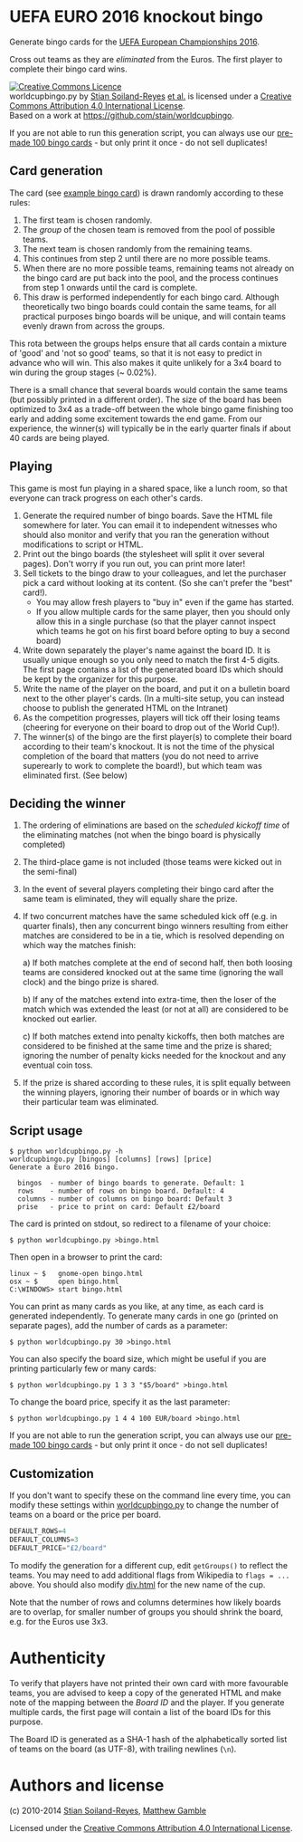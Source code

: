 # UEFA EURO 2016 knockout bingo

Generate bingo cards for the [UEFA European Championships 2016](http://www.uefa.com/uefaeuro/index.html).

Cross out teams as they are *eliminated* from the Euros. The first player to complete their bingo card wins.

<a rel="license" href="http://creativecommons.org/licenses/by/4.0/"><img alt="Creative Commons Licence" style="border-width:0" src="http://i.creativecommons.org/l/by/4.0/88x31.png" /></a><br /><span xmlns:dct="http://purl.org/dc/terms/" property="dct:title">worldcupbingo.py</span> by <a xmlns:cc="http://creativecommons.org/ns#" href="http://orcid.org/0000-0001-9842-9718" property="cc:attributionName" rel="cc:attributionURL">Stian Soiland-Reyes</a> 
<a property="cc:attributionName" rel="cc:attributionURL" href="https://github.com/stain/worldcupbingo/graphs/contributors">et al.</a> is licensed under a <a rel="license" href="http://creativecommons.org/licenses/by/4.0/">Creative Commons Attribution 4.0 International License</a>.<br />Based on a work at <a xmlns:dct="http://purl.org/dc/terms/" href="https://github.com/stain/worldcupbingo" rel="dct:source">https://github.com/stain/worldcupbingo</a>.

If you are not able to run this generation script, you can always use our
[pre-made 100 bingo cards](http://stain.github.io/worldcupbingo/hundreds.html) - but
only print it once - do not sell duplicates!

## Card generation

The card (see [example bingo card](https://rawgit.com/stain/worldcupbingo/master/example.html)) is drawn randomly according
to these rules:

1.   The first team is chosen randomly.
2.   The *group* of the chosen team is removed from the pool of possible teams.
3.   The next team is chosen randomly from the remaining teams.
4.   This continues from step 2 until there are no more possible teams.
5.   When there are no more possible teams, remaining teams not already on the bingo card are put back into the pool, and the process continues from step 1 onwards until the card is complete.
6.   This draw is performed independently for each bingo card. Although theoretically two bingo boards could contain the same teams, for all practical purposes bingo boards will be unique, and will contain teams evenly drawn from across the groups.

This rota between the groups helps ensure that all cards contain a mixture of
'good' and 'not so good' teams, so that it is not easy to predict in advance who
will win. This also makes it quite unlikely for a 3x4 board to win during the
group stages (~ 0.02%).


There is a small chance that several boards would contain the same teams (but
possibly printed in a different order). The size of the board has been
optimized to 3x4 as a trade-off between the whole bingo game finishing too
early and adding some excitement towards the end game.  From our experience,
the winner(s) will typically be in the early quarter finals if about 40 cards are
being played.

## Playing

This game is most fun playing in a shared space, like a lunch room,
so that everyone can track progress on each other's cards.

1. Generate the required number of bingo boards. Save the HTML file somewhere for later. You can
   email it to independent witnesses who should also monitor and verify that
   you ran the generation without modifications to script or HTML.
2. Print out the bingo boards (the stylesheet will split it over several
   pages).  Don't worry if you run out, you can print more later!
3. Sell tickets to the bingo draw to your colleagues, and let the purchaser pick
   a card without looking at its content. (So she can't prefer the "best" card!).
   * You may allow fresh players to "buy in" even if the game has started.
   * If you allow multiple cards for the same player, then you should only
   allow this in a single purchase (so that the player cannot inspect which
   teams he got on his first board before opting to buy a second board)
4. Write down separately the player's name against the board ID. It is
   usually unique enough so you only need to match the first 4-5 digits.
   The first page contains a list of the generated board IDs which should be
   kept by the organizer for this purpose.
5. Write the name of the player on the board, and put it on a bulletin board next
   to the other player's cards. (In a multi-site setup, you can instead choose to
   publish the generated HTML on the Intranet)
6. As the competition progresses, players will tick off their losing teams
   (cheering for everyone on their board to drop out of the World Cup!).
7. The winner(s) of the bingo are the first player(s) to complete their board
   according to their team's knockout. It is not the time of the
   physical completion of the board that matters (you do not need to arrive superearly
   to work to complete the board!), but which team was eliminated first.
   (See below)

## Deciding the winner


1. The ordering of eliminations are based on the _scheduled kickoff time_ of the
   eliminating matches (not when the bingo board is physically completed)
2. The third-place game is not included (those teams were kicked out in the semi-final)
3. In the event of several players completing their bingo card after the same
   team is eliminated, they will equally share the prize.
4. If two concurrent matches have the same scheduled kick off (e.g. in quarter
   finals), then any concurrent bingo winners resulting from either matches are
   considered to be in a tie, which is resolved depending on which way the
   matches finish:

   a) If both matches complete at the end of second half, then both loosing
   teams are considered knocked out at the same time (ignoring the wall clock)
   and the bingo prize is shared.

   b) If any of the matches extend into extra-time, then the loser of the match
   which was extended the least (or not at all) are considered to be knocked
   out earlier.

   c) If both matches extend into penalty kickoffs, then both matches are
   considered to be finished at the same time and the prize is shared; ignoring
   the number of penalty kicks needed for the knockout and any eventual coin
   toss.

5. If the prize is shared according to these rules, it is split equally between
   the winning players, ignoring their number of boards or in which way their
   particular team was eliminated.


## Script usage

```
$ python worldcupbingo.py -h
worldcupbingo.py [bingos] [columns] [rows] [price]
Generate a Euro 2016 bingo.

  bingos  - number of bingo boards to generate. Default: 1
  rows    - number of rows on bingo board. Default: 4
  columns - number of columns on bingo board: Default 3
  prise   - price to print on card: Default £2/board
```

The card is printed on stdout, so redirect to a filename of your choice:

    $ python worldcupbingo.py >bingo.html

Then open in a browser to print the card:

    linux ~ $   gnome-open bingo.html  
    osx ~ $     open bingo.html   
    C:\WINDOWS> start bingo.html

You can print as many cards as you like, at any time, as each card is generated independently.
To generate many cards in one go (printed on separate pages), add the number of cards as a parameter:

    $ python worldcupbingo.py 30 >bingo.html

You can also specify the board size, which might be useful if you are printing particularly few or many cards:


    $ python worldcupbingo.py 1 3 3 "$5/board" >bingo.html

To change the board price, specify it as the last parameter:

    $ python worldcupbingo.py 1 4 4 100 EUR/board >bingo.html

If you are not able to run the generation script, you can always use our
[pre-made 100 bingo cards](http://stain.github.io/worldcupbingo/hundreds.html) - but
only print it once - do not sell duplicates!

## Customization

If you don't want to specify these on the command line every time, you can
modify these settings within [worldcupbingo.py](worldcupbingo.py) to change the
number of teams on a board or the price per board.

```python
DEFAULT_ROWS=4
DEFAULT_COLUMNS=3
DEFAULT_PRICE="£2/board"
```

To modify the generation for a different cup, edit `getGroups()` to reflect the
teams. You may need to add additional flags from Wikipedia to `flags = ...`
above.  You should also modify [div.html](div.html) for the new name of the cup.

Note that the number of rows and columns determines how likely boards are to
overlap, for smaller number of groups you should shrink the board, e.g. for the
Euros use 3x3.

# Authenticity

To verify that players have not printed their own card with more favourable
teams, you are advised to keep a copy of the generated HTML and make note of
the mapping between the *Board ID* and the player. If you generate multiple
cards, the first page will contain a list of the board IDs for this purpose.

The Board ID is generated as a SHA-1 hash of the alphabetically sorted list of
teams on the board (as UTF-8), with trailing newlines (`\n`).

# Authors and license

(c) 2010-2014
  [Stian Soiland-Reyes](http://orcid.org/0000-0001-9842-9718),
  [Matthew Gamble](http://orcid.org/0000-0003-4913-1485)

Licensed under the [Creative Commons Attribution 4.0 International License](http://creativecommons.org/licenses/by/4.0/").
